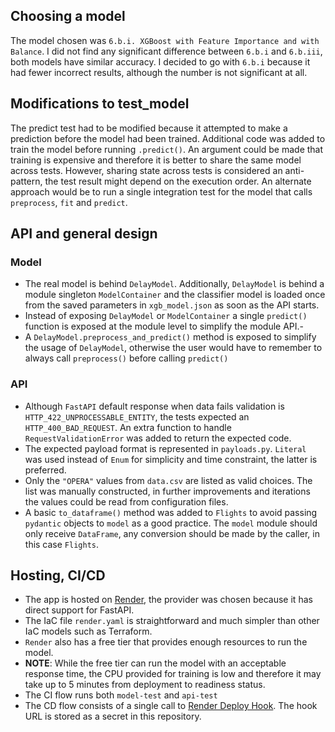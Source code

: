 ## Choosing a model
The model chosen was `6.b.i. XGBoost with Feature Importance and with Balance`. I did not find any significant difference between `6.b.i` and `6.b.iii`, both models have similar accuracy. I decided to go with `6.b.i` because it had fewer incorrect results, although the number is not significant at all.

## Modifications to test_model
The predict test had to be modified because it attempted to make a prediction before the model had been trained. Additional code was added to train the model before running `.predict()`. An argument could be made that training is expensive and therefore it is better to share the same model across tests. However, sharing state across tests is considered an anti-pattern, the test result might depend on the execution order. An alternate approach would be to run a single integration test for the model that calls `preprocess`, `fit` and `predict`.

## API and general design

### Model
- The real model is behind `DelayModel`. Additionally, `DelayModel` is behind a module singleton `ModelContainer` and the classifier model is loaded once from the saved parameters in `xgb_model.json` as soon as the API starts.
- Instead of exposing `DelayModel` or `ModelContainer` a single `predict()` function is exposed at the module level to simplify the module API.-
- A `DelayModel.preprocess_and_predict()` method is exposed to simplify the usage of `DelayModel`, otherwise the user would have to remember to always call `preprocess()` before calling `predict()`

### API
- Although `FastAPI` default response when data fails validation is `HTTP_422_UNPROCESSABLE_ENTITY`, the tests expected an `HTTP_400_BAD_REQUEST`. An extra function to handle `RequestValidationError` was added to return the expected code.
- The expected payload format is represented in `payloads.py`. `Literal` was used instead of `Enum` for simplicity and time constraint, the latter is preferred.
- Only the `"OPERA"` values from `data.csv` are listed as valid choices. The list was manually constructed, in further improvements and iterations the values could be read from configuration files.
- A basic `to_dataframe()` method was added to `Flights` to avoid passing `pydantic` objects to `model` as a good practice. The `model` module should only receive `DataFrame`, any conversion should be made by the caller, in this case `Flights`.

## Hosting, CI/CD
- The app is hosted on [Render](https://render.com/), the provider was chosen because it has direct support for FastAPI.
- The IaC file `render.yaml` is straightforward and much simpler than other IaC models such as Terraform.
- `Render` also has a free tier that provides enough resources to run the model.
- **NOTE**: While the free tier can run the model with an acceptable response time, the CPU provided for training is low and therefore it may take up to 5 minutes from deployment to readiness status.
- The CI flow runs both `model-test` and `api-test`
- The CD flow consists of a single call to [Render Deploy Hook](https://render.com/docs/deploy-hooks). The hook URL is stored as a secret in this repository.